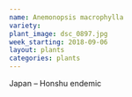 ```yaml
---
name: Anemonopsis macrophylla
variety: 
plant_image: dsc_0897.jpg
week_starting: 2018-09-06
layout: plants 
categories: plants 
---
```

Japan – Honshu endemic